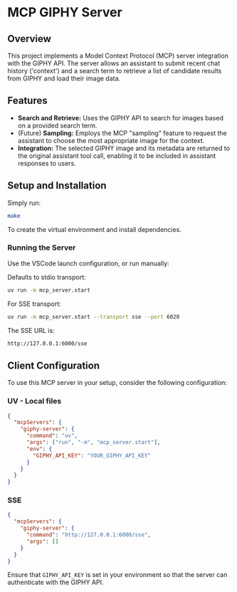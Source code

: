 # MCP GIPHY Server

## Overview

This project implements a Model Context Protocol (MCP) server integration with the GIPHY API. The server allows an assistant to submit recent chat history ('context') and a search term to retrieve a list of candidate results from GIPHY and load their image data.

## Features

- **Search and Retrieve:** Uses the GIPHY API to search for images based on a provided search term.
- (Future) **Sampling:** Employs the MCP "sampling" feature to request the assistant to choose the most appropriate image for the context.
- **Integration:** The selected GIPHY image and its metadata are returned to the original assistant tool call, enabling it to be included in assistant responses to users.

## Setup and Installation

Simply run:

```bash
make
```

To create the virtual environment and install dependencies.

### Running the Server

Use the VSCode launch configuration, or run manually:

Defaults to stdio transport:

```bash
uv run -m mcp_server.start
```

For SSE transport:

```bash
uv run -m mcp_server.start --transport sse --port 6020
```

The SSE URL is:

```bash
http://127.0.0.1:6000/sse
```

## Client Configuration

To use this MCP server in your setup, consider the following configuration:

### UV - Local files

```json
{
  "mcpServers": {
    "giphy-server": {
      "command": "uv",
      "args": ["run", "-m", "mcp_server.start"],
      "env": {
        "GIPHY_API_KEY": "YOUR_GIPHY_API_KEY"
      }
    }
  }
}
```

### SSE

```json
{
  "mcpServers": {
    "giphy-server": {
      "command": "http://127.0.0.1:6000/sse",
      "args": []
    }
  }
}
```

Ensure that `GIPHY_API_KEY` is set in your environment so that the server can authenticate with the GIPHY API.
